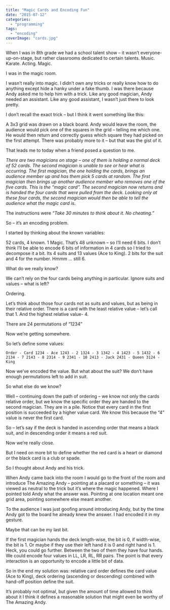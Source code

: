 ```yaml
---
title: "Magic Cards and Encoding Fun"
date: "2015-07-12"
categories: 
  - "programming"
tags: 
  - "encoding"
coverImage: "cards.jpg"
---
```


When I was in 8th grade we had a school talent show – it wasn’t everyone-up-on-stage, but rather classrooms dedicated to certain talents. Music. Karate. Acting. Magic.

I was in the magic room.

I wasn’t really into magic. I didn’t own any tricks or really know how to do anything except hide a hanky under a fake thumb. I was there because Andy asked me to help him with a trick. Like any good magician, Andy needed an assistant. Like any good assistant, I wasn’t just there to look pretty.

I don’t recall the exact trick – but I think it went something like this:

A 3x3 grid was drawn on a black board. Andy would leave the room, the audience would pick one of the squares in the grid – telling me which one. He would then return and correctly guess which square they had picked on the first attempt. There was probably more to it – but that was the gist of it.

That leads me to today when a friend posed a question to me.

_There are two magicians on stage – one of them is holding a normal deck of 52 cards. The second magician is unable to see or hear what is occurring. The first magician, the one holding the cards, brings an audience member up and has them pick 5 cards at random. The first magician then brings up another audience member who removes one of the five cards. This is the “magic card”. The second magician now returns and is handed the four cards that were pulled from the deck. Looking only at these four cards, the second magician would then be able to tell the audience what the magic card is._

The instructions were _“Take 30 minutes to think about it. No cheating.”_

So – it’s an encoding problem.

I started by thinking about the known variables:

52 cards, 4 known. 1 Magic. That’s 48 unknown – so I’ll need 6 bits. I don’t think I’ll be able to encode 6 bits of information in 4 cards so I tried to decompose it a bit. Its 4 suits and 13 values (Ace to King). 2 bits for the suit and 4 for the number. Hmmm … still 6.

What do we really know?

We can’t rely on the four cards being anything in particular. Ignore suits and values – what is left?

Ordering.

Let’s think about those four cards not as suits and values, but as being in their relative order. There is a card with the least relative value – let’s call that 1. And the highest relative value- 4.

There are 24 permutations of “1234”

Now we’re getting somewhere.

So let’s define some values:

`Order - Card 1234 - Ace 1243 - 2 1324 - 3 1342 - 4 1423 - 5 1432 - 6 2134 - 7 2143 - 8 2314 - 9 2341 - 10 2413 - Jack 2431 - Queen 3124 - King`

Now we’ve encoded the value. But what about the suit? We don’t have enough permutations left to add in suit.

So what else do we know?

Well – continuing down the path of ordering – we know not only the cards relative order, but we know the specific order they are handed to the second magician. They are in a pile. Notice that every card in the first position is succeeded by a higher value card. We know this because the “4” value is never the first card.

So – let’s say if the deck is handed in ascending order that means a black suit, and in descending order it means a red suit.

Now we’re really close.

But I need on more bit to define whether the red card is a heart or diamond or the black card is a club or spade.

So I thought about Andy and his trick.

When Andy came back into the room I would go to the front of the room and introduce The Amazing Andy – pointing at a placard or something – it was viewed as neutral to the trick but it’s where the magic happened. Where I pointed told Andy what the answer was. Pointing at one location meant one grid area, pointing somewhere else meant another.

To the audience I was just goofing around introducing Andy, but by the time Andy got to the board he already knew the answer. I had encoded it in my gesture.

Maybe that can be my last bit.

If the first magician hands the deck length-wise, the bit is 0, if width-wise, the bit is 1. Or maybe if they use their left hand it is 0 and right hand is 1. Heck, you could go further. Between the two of them they have four hands. We could encode four values in LL, LR, RL, RR pairs. The point is that every interaction is an opportunity to encode a little bit of data.

So in the end my solution was: relative card order defines the card value (Ace to King), deck ordering (ascending or descending) combined with hand-off position define the suit.

It’s probably not optimal, but given the amount of time allowed to think about it I think it defines a reasonable solution that might even be worthy of The Amazing Andy.

